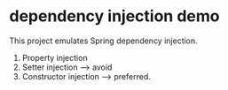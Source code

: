# dependency injection demo

This project emulates Spring dependency injection.
1. Property injection
2. Setter injection --> avoid
3. Constructor injection --> preferred.
